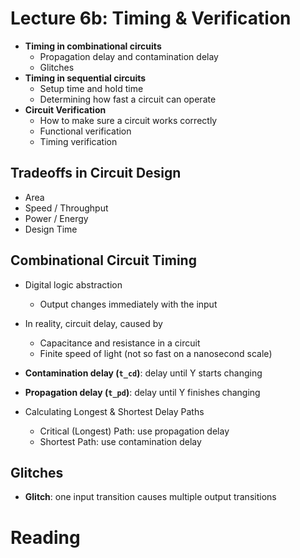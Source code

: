 # Lecture 6b: Timing & Verification

- **Timing in combinational circuits**
  - Propagation delay and contamination delay
  - Glitches
- **Timing in sequential circuits**
  - Setup time and hold time
  - Determining how fast a circuit can operate
- **Circuit Verification**
  - How to make sure a circuit works correctly
  - Functional verification
  - Timing verification

## Tradeoffs in Circuit Design

- Area
- Speed / Throughput
- Power / Energy
- Design Time

## Combinational Circuit Timing

- Digital logic abstraction
  - Output changes immediately with the input
- In reality, circuit delay, caused by
  - Capacitance and resistance in a circuit
  - Finite speed of light (not so fast on a nanosecond scale)

- **Contamination delay (`t_cd`)**: delay until Y starts changing
- **Propagation delay (`t_pd`)**: delay until Y finishes changing
- Calculating Longest & Shortest Delay Paths
  - Critical (Longest) Path: use propagation delay
  - Shortest Path: use contamination delay

## Glitches

- **Glitch**: one input transition causes multiple output transitions

# Reading
